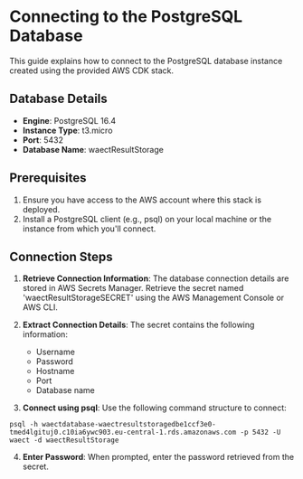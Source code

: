 # Connecting to the PostgreSQL Database

This guide explains how to connect to the PostgreSQL database instance created using the provided AWS CDK stack.

## Database Details

- **Engine**: PostgreSQL 16.4
- **Instance Type**: t3.micro
- **Port**: 5432
- **Database Name**: waectResultStorage

## Prerequisites

1. Ensure you have access to the AWS account where this stack is deployed.
2. Install a PostgreSQL client (e.g., psql) on your local machine or the instance from which you'll connect.

## Connection Steps

1. **Retrieve Connection Information**:
   The database connection details are stored in AWS Secrets Manager. Retrieve the secret named 'waectResultStorageSECRET' using the AWS Management Console or AWS CLI.

2. **Extract Connection Details**:
   The secret contains the following information:
   - Username
   - Password
   - Hostname
   - Port
   - Database name

3. **Connect using psql**:
   Use the following command structure to connect:
```
psql -h waectdatabase-waectresultstoragedbe1ccf3e0-tmed4lgituj0.c10ia6ywc903.eu-central-1.rds.amazonaws.com -p 5432 -U waect -d waectResultStorage
````

4. **Enter Password**:
When prompted, enter the password retrieved from the secret.


